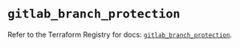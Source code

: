 # `gitlab_branch_protection`

Refer to the Terraform Registry for docs: [`gitlab_branch_protection`](https://registry.terraform.io/providers/gitlabhq/gitlab/17.3.0/docs/resources/branch_protection).
